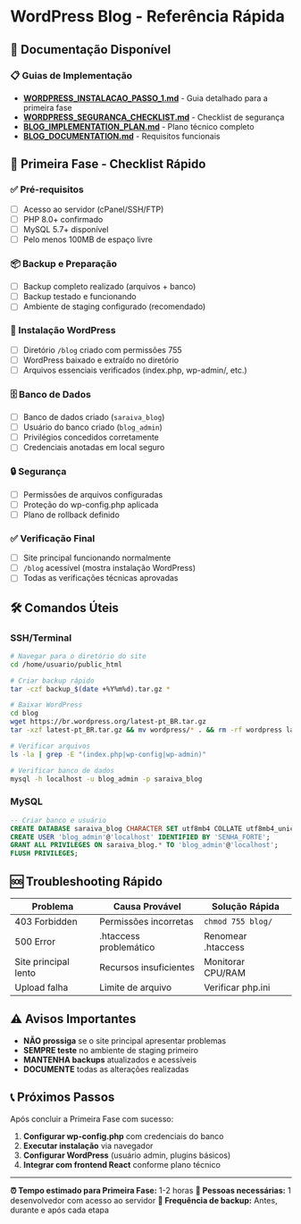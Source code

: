 # WordPress Blog - Referência Rápida

## 📖 Documentação Disponível

### 📋 Guias de Implementação
- **[WORDPRESS_INSTALACAO_PASSO_1.md](./WORDPRESS_INSTALACAO_PASSO_1.md)** - Guia detalhado para a primeira fase
- **[WORDPRESS_SEGURANCA_CHECKLIST.md](./WORDPRESS_SEGURANCA_CHECKLIST.md)** - Checklist de segurança
- **[BLOG_IMPLEMENTATION_PLAN.md](./BLOG_IMPLEMENTATION_PLAN.md)** - Plano técnico completo
- **[BLOG_DOCUMENTATION.md](./BLOG_DOCUMENTATION.md)** - Requisitos funcionais

## 🚀 Primeira Fase - Checklist Rápido

### ✅ Pré-requisitos
- [ ] Acesso ao servidor (cPanel/SSH/FTP)
- [ ] PHP 8.0+ confirmado
- [ ] MySQL 5.7+ disponível
- [ ] Pelo menos 100MB de espaço livre

### 📦 Backup e Preparação
- [ ] Backup completo realizado (arquivos + banco)
- [ ] Backup testado e funcionando
- [ ] Ambiente de staging configurado (recomendado)

### 📁 Instalação WordPress
- [ ] Diretório `/blog` criado com permissões 755
- [ ] WordPress baixado e extraído no diretório
- [ ] Arquivos essenciais verificados (index.php, wp-admin/, etc.)

### 🗄️ Banco de Dados
- [ ] Banco de dados criado (`saraiva_blog`)
- [ ] Usuário do banco criado (`blog_admin`)
- [ ] Privilégios concedidos corretamente
- [ ] Credenciais anotadas em local seguro

### 🔒 Segurança
- [ ] Permissões de arquivos configuradas
- [ ] Proteção do wp-config.php aplicada
- [ ] Plano de rollback definido

### ✅ Verificação Final
- [ ] Site principal funcionando normalmente
- [ ] `/blog` acessível (mostra instalação WordPress)
- [ ] Todas as verificações técnicas aprovadas

## 🛠️ Comandos Úteis

### SSH/Terminal
```bash
# Navegar para o diretório do site
cd /home/usuario/public_html

# Criar backup rápido
tar -czf backup_$(date +%Y%m%d).tar.gz *

# Baixar WordPress
cd blog
wget https://br.wordpress.org/latest-pt_BR.tar.gz
tar -xzf latest-pt_BR.tar.gz && mv wordpress/* . && rm -rf wordpress latest-pt_BR.tar.gz

# Verificar arquivos
ls -la | grep -E "(index.php|wp-config|wp-admin)"

# Verificar banco de dados
mysql -h localhost -u blog_admin -p saraiva_blog
```

### MySQL
```sql
-- Criar banco e usuário
CREATE DATABASE saraiva_blog CHARACTER SET utf8mb4 COLLATE utf8mb4_unicode_ci;
CREATE USER 'blog_admin'@'localhost' IDENTIFIED BY 'SENHA_FORTE';
GRANT ALL PRIVILEGES ON saraiva_blog.* TO 'blog_admin'@'localhost';
FLUSH PRIVILEGES;
```

## 🆘 Troubleshooting Rápido

| Problema | Causa Provável | Solução Rápida |
|----------|----------------|----------------|
| 403 Forbidden | Permissões incorretas | `chmod 755 blog/` |
| 500 Error | .htaccess problemático | Renomear .htaccess |
| Site principal lento | Recursos insuficientes | Monitorar CPU/RAM |
| Upload falha | Limite de arquivo | Verificar php.ini |

## ⚠️ Avisos Importantes

- **NÃO prossiga** se o site principal apresentar problemas
- **SEMPRE teste** no ambiente de staging primeiro
- **MANTENHA backups** atualizados e acessíveis
- **DOCUMENTE** todas as alterações realizadas

## 📞 Próximos Passos

Após concluir a Primeira Fase com sucesso:

1. **Configurar wp-config.php** com credenciais do banco
2. **Executar instalação** via navegador
3. **Configurar WordPress** (usuário admin, plugins básicos)
4. **Integrar com frontend React** conforme plano técnico

---

**⏰ Tempo estimado para Primeira Fase:** 1-2 horas
**👥 Pessoas necessárias:** 1 desenvolvedor com acesso ao servidor
**🔄 Frequência de backup:** Antes, durante e após cada etapa